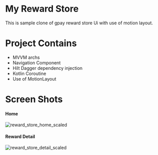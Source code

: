 # My Reward Store
This is sample clone of gpay reward store Ui with use of motion layout.

# Project Contains
- MVVM archs
- Navigation Component
- Hilt Dagger dependency injection
- Kotlin Coroutine
- Use of MotionLayout

# Screen Shots
#### Home
![reward_store_home_scaled](https://user-images.githubusercontent.com/19239677/117567939-0948ed00-b0dc-11eb-90f3-793d75ded07a.png)

#### Reward Detail
![reward_store_detail_scaled](https://user-images.githubusercontent.com/19239677/117567950-0e0da100-b0dc-11eb-99f8-728d846408cf.png)
